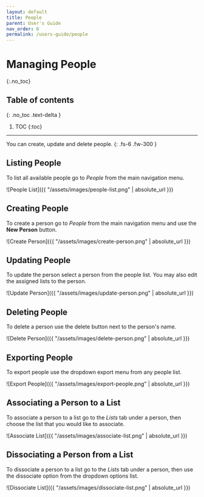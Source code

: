 ```yaml
---
layout: default
title: People
parent: User's Guide
nav_order: 6
permalink: /users-guide/people
---
```


# Managing People
{:.no_toc}

## Table of contents
{: .no_toc .text-delta }

1. TOC
{:toc}

---

You can create, update and delete people.
{: .fs-6 .fw-300 }

## Listing People
To list all available people go to *People* from the main navigation menu.

![People List]({{ "/assets/images/people-list.png" | absolute_url }})

## Creating People
To create a person go to *People* from the main navigation menu and use the **New Person** button.

![Create Person]({{ "/assets/images/create-person.png" | absolute_url }})

## Updating People
To update the person select a person from the people list. You may also edit the assigned lists to the person.

![Update Person]({{ "/assets/images/update-person.png" | absolute_url }})

## Deleting People
To delete a person use the delete button next to the person's name.

![Delete Person]({{ "/assets/images/delete-person.png" | absolute_url }})

## Exporting People
To export people use the dropdown export menu from any people list.

![Export People]({{ "/assets/images/export-people.png" | absolute_url }})

## Associating a Person to a List
To associate a person to a list go to the *Lists* tab under a person, then choose the list that you would like to associate.

![Associate List]({{ "/assets/images/associate-list.png" | absolute_url }})

## Dissociating a Person from a List
To dissociate a person to a list go to the *Lists* tab under a person, then use the dissociate option from the dropdown options list.

![Dissociate List]({{ "/assets/images/dissociate-list.png" | absolute_url }})
